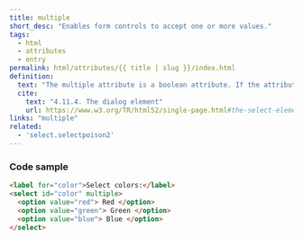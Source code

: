 ```yaml
---
title: multiple
short_desc: "Enables form controls to accept one or more values."
tags:
  - html
  - attributes
  - entry
permalink: html/attributes/{{ title | slug }}/index.html
definition:
  text: "The multiple attribute is a boolean attribute. If the attribute is present, then the select element represents a control for selecting zero or more options from the list of options."
  cite:
    text: "4.11.4. The dialog element"
    url: https://www.w3.org/TR/html52/single-page.html#the-select-element
links: "multiple"
related:
  - 'select.selectpoison2'
---
```


<h3><span>Code sample</span></h3>

```html
<label for="color">Select colors:</label>
<select id="color" multiple>
  <option value="red"> Red </option>
  <option value="green"> Green </option>
  <option value="blue"> Blue </option>
</select>
```
